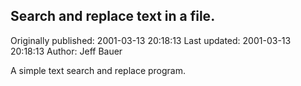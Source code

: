 ## Search and replace text in a file. 
Originally published: 2001-03-13 20:18:13 
Last updated: 2001-03-13 20:18:13 
Author: Jeff Bauer 
 
A simple text search and replace program.